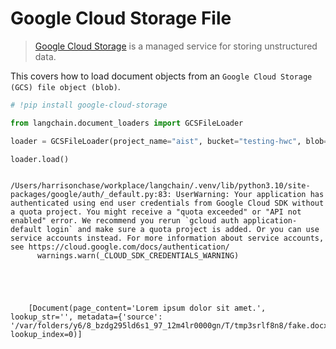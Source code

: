 # Google Cloud Storage File

>[Google Cloud Storage](https://en.wikipedia.org/wiki/Google_Cloud_Storage) is a managed service for storing unstructured data.

This covers how to load document objects from an `Google Cloud Storage (GCS) file object (blob)`.

<!-- WARNING: THIS FILE WAS AUTOGENERATED! DO NOT EDIT! Instead, edit the notebook w/the location & name as this file. -->


```python
# !pip install google-cloud-storage
```


```python
from langchain.document_loaders import GCSFileLoader
```


```python
loader = GCSFileLoader(project_name="aist", bucket="testing-hwc", blob="fake.docx")
```


```python
loader.load()
```

<CodeOutputBlock lang="python">

```
    /Users/harrisonchase/workplace/langchain/.venv/lib/python3.10/site-packages/google/auth/_default.py:83: UserWarning: Your application has authenticated using end user credentials from Google Cloud SDK without a quota project. You might receive a "quota exceeded" or "API not enabled" error. We recommend you rerun `gcloud auth application-default login` and make sure a quota project is added. Or you can use service accounts instead. For more information about service accounts, see https://cloud.google.com/docs/authentication/
      warnings.warn(_CLOUD_SDK_CREDENTIALS_WARNING)





    [Document(page_content='Lorem ipsum dolor sit amet.', lookup_str='', metadata={'source': '/var/folders/y6/8_bzdg295ld6s1_97_12m4lr0000gn/T/tmp3srlf8n8/fake.docx'}, lookup_index=0)]
```

</CodeOutputBlock>

